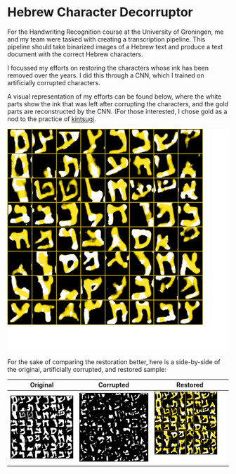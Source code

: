 # Hebrew Character Decorruptor

For the Handwriting Recognition course at the University of Groningen, me and my team were tasked with creating a transcription pipeline. This pipeline should take binarized images of a Hebrew text and produce a text document with the correct Hebrew characters.

I focussed my efforts on restoring the characters whose ink has been removed over the years. I did this through a CNN, which I trained on artificially corrupted characters.

A visual representation of my efforts can be found below, where the white parts show the ink that was left after corrupting the characters, and the gold parts are reconstructed by the CNN. (For those interested, I chose gold as a nod to the practice of [kintsugi](https://en.wikipedia.org/wiki/Kintsugi).

![restored kintsugi sample](https://github.com/MelleStarke/Showcase/blob/main/Products/Decorruptor/restored_sample.png)

For the sake of comparing the restoration better, here is a side-by-side of the original, artificially corrupted, and restored sample:

|Original|Corrupted|Restored|
|--------|---------|--------|
| ![original](https://github.com/MelleStarke/Showcase/blob/main/Products/Decorruptor/original_sample.png) | ![corrupted](https://github.com/MelleStarke/Showcase/blob/main/Products/Decorruptor/corrupted_sample.png) | ![restored](https://github.com/MelleStarke/Showcase/blob/main/Products/Decorruptor/restored_sample.png) |
